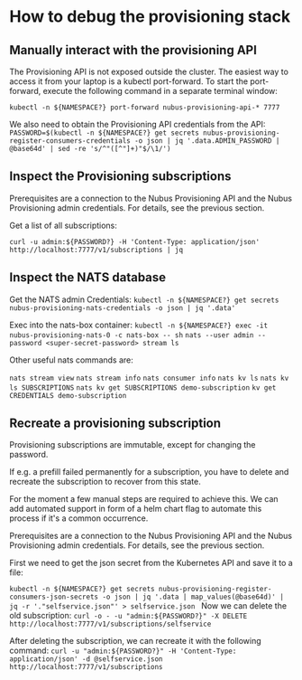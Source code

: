 # How to debug the provisioning stack

## Manually interact with the provisioning API

The Provisioning API is not exposed outside the cluster.
The easiest way to access it from your laptop is a kubectl port-forward.
To start the port-forward, execute the following command in a separate terminal window:

`kubectl -n ${NAMESPACE?} port-forward nubus-provisioning-api-* 7777`

We also need to obtain the Provisioning API credentials from the API:
`PASSWORD=$(kubectl -n ${NAMESPACE?} get secrets nubus-provisioning-register-consumers-credentials -o json | jq '.data.ADMIN_PASSWORD | @base64d' | sed -re 's/^"([^"]+)"$/\1/')`

## Inspect the Provisioning subscriptions

Prerequisites are a connection to the Nubus Provisioning API and the Nubus Provisioning admin credentials.
For details, see the previous section.

Get a list of all subscriptions:

`curl -u admin:${PASSWORD?} -H 'Content-Type: application/json' http://localhost:7777/v1/subscriptions | jq`

## Inspect the NATS database

Get the NATS admin Credentials:
`kubectl -n ${NAMESPACE?} get secrets nubus-provisioning-nats-credentials -o json | jq '.data'`

Exec into the nats-box container:
`kubectl -n ${NAMESPACE?} exec -it nubus-provisioning-nats-0 -c nats-box -- sh`
`nats --user admin --password <super-secret-password> stream ls`

Other useful nats commands are:

`nats stream view`
`nats stream info`
`nats consumer info`
`nats kv ls`
`nats kv ls SUBSCRIPTIONS`
`nats kv get SUBSCRIPTIONS demo-subscription`
`kv get CREDENTIALS demo-subscription`

## Recreate a provisioning subscription

Provisioning subscriptions are immutable, except for changing the password.

If e.g. a prefill failed permanently for a subscription,
you have to delete and recreate the subscription to recover from this state.

For the moment a few manual steps are required to achieve this.
We can add automated support in form of a helm chart flag to automate this process if it's a common occurrence.

Prerequisites are a connection to the Nubus Provisioning API and the Nubus Provisioning admin credentials.
For details, see the previous section.

First we need to get the json secret from the Kubernetes API and save it to a file:

`kubectl -n ${NAMESPACE?} get secrets nubus-provisioning-register-consumers-json-secrets -o json | jq '.data | map_values(@base64d)' | jq -r '."selfservice.json"' > selfservice.json
`
Now we can delete the old subscription:
`curl -o - -u "admin:${PASSWORD?}" -X DELETE http://localhost:7777/v1/subscriptions/selfservice`

After deleting the subscription, we can recreate it with the following command:
`curl -u "admin:${PASSWORD?}" -H 'Content-Type: application/json' -d @selfservice.json http://localhost:7777/v1/subscriptions`
